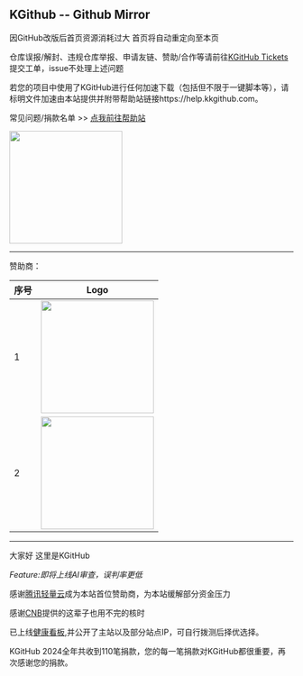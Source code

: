## KGithub -- Github Mirror

因GitHub改版后首页资源消耗过大 首页将自动重定向至本页

仓库误报/解封、违规仓库举报、申请友链、赞助/合作等请前往[KGitHub Tickets](https://ticket.kkgithub.com)提交工单，issue不处理上述问题

若您的项目中使用了KGitHub进行任何加速下载（包括但不限于一键脚本等），请标明文件加速由本站提供并附带帮助站链接https://help.kkgithub.com。

常见问题/捐款名单 >> [点我前往帮助站](https://help.kkgithub.com)

<a href="https://afdian.com/a/kgithub"><img width="200" src="https://pic1.afdiancdn.com/static/img/welcome/button-sponsorme.jpg" alt=""></a >

---------

赞助商：

| 序号 | Logo                                                         |
| ---- | ------------------------------------------------------------ |
| 1    | <a href="https://cloud.tencent.com/product/lighthouse?from=help.kkgithub.com&cps_key=e5032b6c916fa600e96dfcdad3034fe2"><img width="200" src="https://help.kkgithub.com/assets/images/sponsor/tencentcloud_lighthouse-bright.svg" alt=""></a > |
| 2    | <a href="https://cnb.cool"><img width="200" src="https://help.kkgithub.com/assets/images/sponsor/cnb-logo.jpg" alt=""></a > |

--------


大家好 这里是KGitHub

*Feature:即将上线AI审查，误判率更低*

感谢[腾讯轻量云](https://cloud.tencent.com/product/lighthouse?from=kkgithub.com&cps_key=e5032b6c916fa600e96dfcdad3034fe2&cps_promotion_id=101568)成为本站首位赞助商，为本站缓解部分资金压力

感谢[CNB](https://cnb.cool)提供的这辈子也用不完的核时

已上线[健康看板](https://status.kkgithub.com/status/kgithub),并公开了主站以及部分站点IP，可自行拨测后择优选择。

KGitHub 2024全年共收到110笔捐款，您的每一笔捐款对KGitHub都很重要，再次感谢您的捐款。


